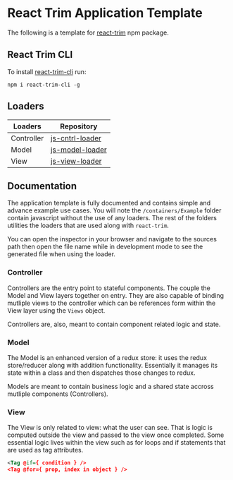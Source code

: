 # React Trim Application Template

The following is a template for [react-trim](https://github.com/abubakir1997/react-trim) npm package.

## React Trim CLI

To install [react-trim-cli](https://github.com/esezen/react-trim-cli) run:

```
npm i react-trim-cli -g
```

## Loaders

| Loaders | Repository |
| --- | --- |
| Controller | [js-cntrl-loader](https://github.com/abubakir1997/js-cntrl-loader) |
| Model | [js-model-loader](https://github.com/abubakir1997/js-model-loader) |
| View | [js-view-loader](https://github.com/abubakir1997/js-view-loader) |

## Documentation

The application template is fully documented and contains simple and advance example use cases. You will note the `/containers/Example` folder contain javascript without the use of any loaders. The rest of the folders utilities the loaders that are used along with `react-trim`. 

You can open the inspector in your browser and navigate to the sources path then open the file name while in development mode to see the generated file when using the loader.

### Controller

Controllers are the entry point to stateful components. The couple the Model and View layers together on entry. They are also capable of binding mutliple views to the controller which can be references form within the View layer using the `Views` object.

Controllers are, also, meant to contain component related logic and state.

### Model

The Model is an enhanced version of a redux store: it uses the redux store/reducer along with addition functionality. Essentially it manages its state within a class and then dispatches those changes to redux.

Models are meant to contain business logic and a shared state accross mutliple components (Controllers). 


### View

The View is only related to view: what the user can see. That is logic is computed outside the view and passed to the view once completed. Some essential logic lives within the view such as for loops and if statements that are used as tag attributes. 

```xml
<Tag @if={ condition } />
<Tag @for={ prop, index in object } />
```
